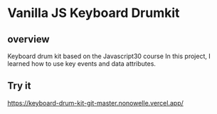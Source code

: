 # Vanilla JS Keyboard Drumkit
## overview
Keyboard drum kit based on the Javascript30 course
In this project, I learned how to use key events and data attributes.

## Try it
https://keyboard-drum-kit-git-master.nonowelle.vercel.app/
